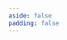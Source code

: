 ```yaml
---
aside: false
padding: false
---
```


<script setup>
import { onMounted } from "vue";
import { useData } from "vitepress"
import Broadcast from "@/views/Broadcast.vue"

const { params } = useData();
</script>

<Broadcast :page="Number(params.num)" />
